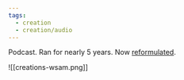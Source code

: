```yaml
---
tags:
  - creation
  - creation/audio
---
```


Podcast. Ran for nearly 5 years. Now [reformulated](https://shows.acast.com/we-scene-a-movie).

![[creations-wsam.png]]